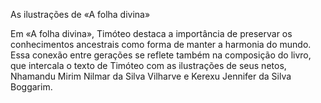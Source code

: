 As ilustrações de «A folha divina»

Em «A folha divina», Timóteo destaca a importância de preservar os conhecimentos ancestrais como forma de manter a harmonia do mundo. Essa conexão entre gerações se reflete também na composição do livro, que intercala o texto de Timóteo com as ilustrações de seus netos, Nhamandu Mirim Nilmar da Silva Vilharve e Kerexu Jennifer da Silva Boggarim.


